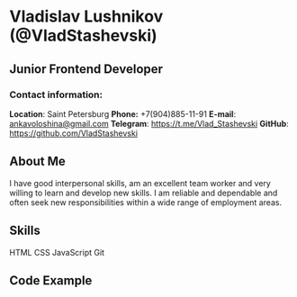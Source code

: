 # Vladislav Lushnikov (@VladStashevski)
## Junior Frontend Developer

### Contact information:

**Location**: 
Saint Petersburg
**Phone:** +7(904)885-11-91
**E-mail**: ankavoloshina@gmail.com
**Telegram**: https://t.me/Vlad_Stashevski
**GitHub**: https://github.com/VladStashevski

## About Me
I have good interpersonal skills, am an excellent team worker and very willing to learn and develop new skills.
I am reliable and dependable and often seek new responsibilities within a wide range of employment areas.

## Skills

HTML
CSS
JavaScript
Git

## Code Example